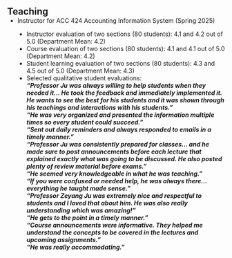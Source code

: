 <h2 id="teaching" style="margin: 2px 0px 0px;"><br><br>Teaching</h2>

<ul style="margin:0 0 5px;">
  <li><autocolor>Instructor for ACC 424 Accounting Information System (Spring 2025)
    <ul style="list-style-type: disc; padding-left: 1.5em;">
      <li><autocolor>Instructor evaluation of two sections (80 students): 4.1 and 4.2 out of 5.0 (Department Mean: 4.2)</autocolor></li>
      <li><autocolor>Course evaluation of two sections (80 students): 4.1 and 4.1 out of 5.0 (Department Mean: 4.2)</autocolor></li>
      <li><autocolor>Student learning evaluation of two sections (80 students): 4.3 and 4.5 out of 5.0 (Department Mean: 4.3)</autocolor></li>
      <li><autocolor>Selected qualitative student evaluations:<br>
        <strong><em>
          “Professor Ju was always willing to help students when they needed it… He took the feedback and immediately implemented it. He wants to see the best for his students and it was shown through his teachings and interactions with his students.”<br>
          “He was very organized and presented the information multiple times so every student could succeed.”<br>
          “Sent out daily reminders and always responded to emails in a timely manner.”<br>
          “Professor Ju was consistently prepared for classes… and he made sure to post announcements before each lecture that explained exactly what was going to be discussed. He also posted plenty of review material before exams.”<br>
          “He seemed very knowledgeable in what he was teaching.”<br>
          “If you were confused or needed help, he was always there… everything he taught made sense.”<br>
          “Professor Zeyang Ju was extremely nice and respectful to students and I loved that about him. He was also really understanding which was amazing!”<br>
          “He gets to the point in a timely manner.”<br>
          “Course announcements were informative. They helped me understand the concepts to be covered in the lectures and upcoming assignments.”<br>
          “He was really accommodating.”
        </em></strong>
      </autocolor></li>
    </ul>
  </autocolor></li>
</ul>



